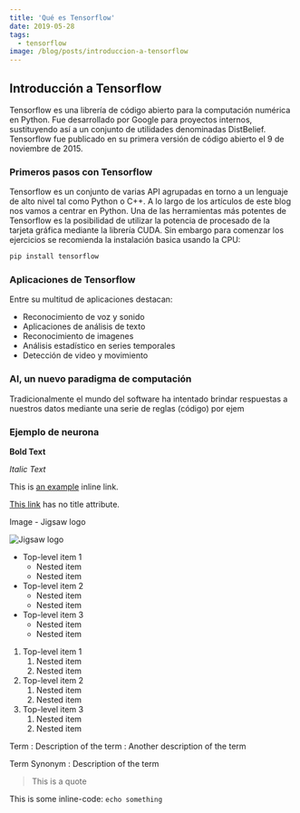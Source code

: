 ```yaml
---
title: 'Qué es Tensorflow'
date: 2019-05-28
tags:
  - tensorflow
image: /blog/posts/introduccion-a-tensorflow
---
```

## Introducción a Tensorflow

Tensorflow es una librería de código abierto para la computación numérica en Python. Fue desarrollado por Google para proyectos internos, sustituyendo así a un conjunto de utilidades denominadas DistBelief. Tensorflow fue publicado en su primera versión de código abierto el 9 de noviembre de 2015.

### Primeros pasos con Tensorflow

Tensorflow es un conjunto de varias API agrupadas en torno a un lenguaje de alto nivel tal como Python o C++. A lo largo 
de los artículos de este blog nos vamos a centrar en Python. Una de las herramientas más potentes de Tensorflow es la 
posibilidad de utilizar la potencia de procesado de la tarjeta gráfica mediante la librería CUDA. Sin embargo para 
comenzar los ejercicios se recomienda la instalación basica usando la CPU:

```python
pip install tensorflow
```





### Aplicaciones de Tensorflow

Entre su multitud de aplicaciones destacan:

- Reconocimiento de voz y sonido
- Aplicaciones de análisis de texto
- Reconocimiento de imagenes
- Análisis estadístico en series temporales
- Detección de video y movimiento

### AI, un nuevo paradigma de computación

Tradicionalmente el mundo del software ha intentado brindar respuestas a nuestros datos mediante una serie de reglas (código) por ejem



### Ejemplo de neurona

**Bold Text**

*Italic Text*

This is [an example](http://example.com/ "Title") inline link.

[This link](http://example.net/) has no title attribute.

Image - Jigsaw logo

![Jigsaw logo](https://cloud.githubusercontent.com/assets/357312/25055001/5603687e-212e-11e7-8fad-0b33dbf7fb71.png)

- Top-level item 1
    - Nested item
    - Nested item
- Top-level item 2
    - Nested item
    - Nested item
- Top-level item 3
    - Nested item
    - Nested item

1. Top-level item 1
    1. Nested item
    2. Nested item
2. Top-level item 2
    1. Nested item
    2. Nested item
3. Top-level item 3
    1. Nested item
    2. Nested item

Term
: Description of the term
: Another description of the term

Term
Synonym
: Description of the term

> This is a quote

This is some inline-code: `echo something`
